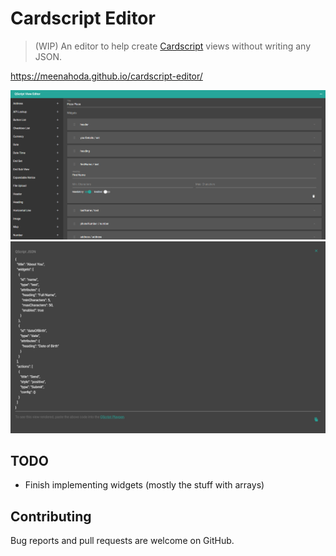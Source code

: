 # Cardscript Editor

> (WIP) An editor to help create [Cardscript](https://github.com/wmfs/cardscript) views without writing any JSON.

https://meenahoda.github.io/cardscript-editor/

![Editor Screenshot](examples/editor.PNG?raw=true)
![Preview Screenshot](examples/preview.PNG?raw=true)

## TODO
* Finish implementing widgets (mostly the stuff with arrays)

## Contributing

Bug reports and pull requests are welcome on GitHub.
